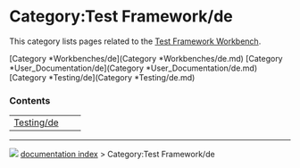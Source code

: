 # Category:Test Framework/de
This category lists pages related to the [Test Framework Workbench](Testing/de.md).

[Category   *Workbenches/de](Category   *Workbenches/de.md) [Category   *User\_Documentation/de](Category   *User_Documentation/de.md) [Category   *Testing/de](Category   *Testing/de.md)

### Contents

|     |     |     |
| --- | --- | --- |
| [Testing/de](wiki/Testing/de.md) |



---
![](images/Right_arrow.png) [documentation index](../README.md) > Category:Test Framework/de
